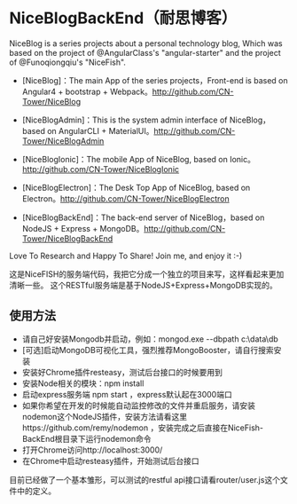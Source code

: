 # NiceBlogBackEnd（耐思博客）

NiceBlog is a series projects about a personal technology blog, Which was based on the project of @AngularClass's "angular-starter" and the project of @Funoqiongqiu's "NiceFish".

- [NiceBlog]：The main App of the series projects，Front-end is based on Angular4 + bootstrap + Webpack。http://github.com/CN-Tower/NiceBlog

- [NiceBlogAdmin]：This is the system admin interface of NiceBlog，based on AngularCLI + MaterialUI。http://github.com/CN-Tower/NiceBlogAdmin

- [NiceBlogIonic]：The mobile App of NiceBlog, based on Ionic。http://github.com/CN-Tower/NiceBlogIonic

- [NiceBlogElectron]：The Desk Top App of NiceBlog, based on Electron。http://github.com/CN-Tower/NiceBlogElectron

- [NiceBlogBackEnd]：The back-end server of NiceBlog，based on NodeJS + Express + MongoDB。http://github.com/CN-Tower/NiceBlogBackEnd

Love To Research and Happy To Share! Join me, and enjoy it :-)

这是NiceFISH的服务端代码，我把它分成一个独立的项目来写，这样看起来更加清晰一些。
这个RESTful服务端是基于NodeJS+Express+MongoDB实现的。

## 使用方法
- 请自己好安装Mongodb并启动，例如：mongod.exe --dbpath c:\data\db
- [可选]启动MongoDB可视化工具，强烈推荐MongoBooster，请自行搜索安装
- 安装好Chrome插件resteasy，测试后台接口的时候要用到
- 安装Node相关的模块：npm install
- 启动express服务端 npm start ，express默认起在3000端口
- 如果你希望在开发的时候能自动监控修改的文件并重启服务，请安装nodemon这个NodeJS插件，安装方法请看这里https://github.com/remy/nodemon ，安装完成之后直接在NiceFish-BackEnd根目录下运行nodemon命令
- 打开Chrome访问http://localhost:3000/
- 在Chrome中启动resteasy插件，开始测试后台接口

目前已经做了一个基本雏形，可以测试的restful api接口请看router/user.js这个文件中的定义。